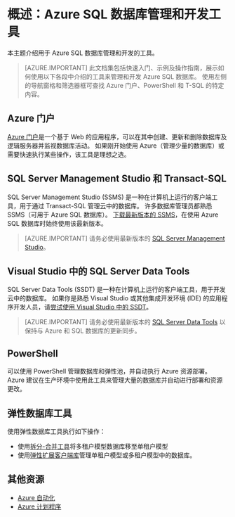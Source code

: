 <properties
    pageTitle="Azure SQL 数据库管理和开发工具 | Azure"
    description="介绍 Azure SQL 数据库的管理、开发工具和选项"
    services="sql-database"
    documentationcenter=""
    author="CarlRabeler"
    manager="jhubbard"
    editor=""
    translationtype="Human Translation" />
<tags
    ms.assetid="37767380-975f-4dee-a28d-80bc2036dda3"
    ms.service="sql-database"
    ms.custom="overview"
    ms.workload="data-management"
    ms.tgt_pltfrm="na"
    ms.devlang="na"
    ms.topic="article"
    ms.date="03/03/2017"
    wacn.date="04/17/2017"
    ms.author="carlrab"
    ms.sourcegitcommit="7cc8d7b9c616d399509cd9dbdd155b0e9a7987a8"
    ms.openlocfilehash="328aca5f9c08e2e7ebd9cd09b7a4f00c6c2ac7b7"
    ms.lasthandoff="04/07/2017" />

# <a name="overview-tools-to-manage--develop-with-azure-sql-database"></a>概述：Azure SQL 数据库管理和开发工具
本主题介绍用于 Azure SQL 数据库管理和开发的工具。

> [AZURE.IMPORTANT]
> 此文档集包括快速入门、示例及操作指南，展示如何使用以下各段中介绍的工具来管理和开发 Azure SQL 数据库。 使用左侧的导航窗格和筛选器框可查找 Azure 门户、PowerShell 和 T-SQL 的特定内容。
>

## <a name="azure-portal"></a>Azure 门户
[Azure 门户](https://portal.azure.cn)是一个基于 Web 的应用程序，可以在其中创建、更新和删除数据库及逻辑服务器并监视数据库活动。 如果刚开始使用 Azure（管理少量的数据库）或需要快速执行某些操作，该工具是理想之选。

## <a name="sql-server-management-studio-and-transact-sql"></a>SQL Server Management Studio 和 Transact-SQL
SQL Server Management Studio (SSMS) 是一种在计算机上运行的客户端工具，用于通过 Transact-SQL 管理云中的数据库。 许多数据库管理员都熟悉 SSMS（可用于 Azure SQL 数据库）。 [下载最新版本的 SSMS](https://msdn.microsoft.com/zh-cn/library/mt238290)，在使用 Azure SQL 数据库时始终使用该最新版本。 

> [AZURE.IMPORTANT]
> 请务必使用最新版本的 [SQL Server Management Studio](https://msdn.microsoft.com/zh-cn/library/mt238290)。
>  

## <a name="sql-server-data-tools-in-visual-studio"></a>Visual Studio 中的 SQL Server Data Tools
SQL Server Data Tools (SSDT) 是一种在计算机上运行的客户端工具，用于开发云中的数据库。 如果你是熟悉 Visual Studio 或其他集成开发环境 (IDE) 的应用程序开发人员，请[尝试使用 Visual Studio 中的 SSDT](https://msdn.microsoft.com/zh-cn/library/mt204009.aspx)。  

> [AZURE.IMPORTANT]
> 请务必使用最新版本的 [SQL Server Data Tools](https://msdn.microsoft.com/zh-cn/library/mt204009.aspx) 以保持与 Azure 和 SQL 数据库的更新同步。
>  
## <a name="powershell"></a>PowerShell
可以使用 PowerShell 管理数据库和弹性池，并自动执行 Azure 资源部署。 Azure 建议在生产环境中使用此工具来管理大量的数据库并自动进行部署和资源更改。

## <a name="elastic-database-tools"></a>弹性数据库工具
使用弹性数据库工具执行如下操作： 


* 使用[拆分-合并工具](/documentation/articles/sql-database-elastic-scale-overview-split-and-merge/)将多租户模型数据库移至单租户模型
* 使用[弹性扩展客户端库](/documentation/articles/sql-database-elastic-database-client-library/)管理单租户模型或多租户模型中的数据库。

## <a name="additional-resources"></a>其他资源
* [Azure 自动化](/documentation/services/automation/)
* [Azure 计划程序](/documentation/services/scheduler/)
<!--Update_Description: wording update-->
